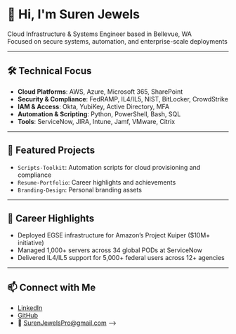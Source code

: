 # 👋 Hi, I'm Suren Jewels

Cloud Infrastructure & Systems Engineer based in Bellevue, WA  
Focused on secure systems, automation, and enterprise-scale deployments

---

## 🛠️ Technical Focus

- **Cloud Platforms**: AWS, Azure, Microsoft 365, SharePoint
- **Security & Compliance**: FedRAMP, IL4/IL5, NIST, BitLocker, CrowdStrike
- **IAM & Access**: Okta, YubiKey, Active Directory, MFA
- **Automation & Scripting**: Python, PowerShell, Bash, SQL
- **Tools**: ServiceNow, JIRA, Intune, Jamf, VMware, Citrix

---

## 📁 Featured Projects

- `Scripts-Toolkit`: Automation scripts for cloud provisioning and compliance
- `Resume-Portfolio`: Career highlights and achievements
- `Branding-Design`: Personal branding assets

---

## 🧠 Career Highlights

- Deployed EGSE infrastructure for Amazon’s Project Kuiper ($10M+ initiative)
- Managed 1,000+ servers across 34 global PODs at ServiceNow
- Delivered IL4/IL5 support for 5,000+ federal users across 12+ agencies

---

## 📫 Connect with Me

- [LinkedIn](https://linkedin.com/in/Suren-Jewels)
- [GitHub](https://github.com/Suren-Jewels)
- 📧 SurenJewelsPro@gmail.com
-->
